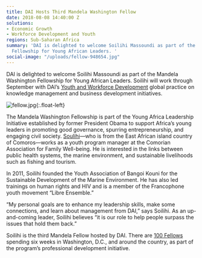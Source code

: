 ```yaml
---
title: DAI Hosts Third Mandela Washington Fellow
date: 2018-08-08 14:40:00 Z
solutions:
- Economic Growth
- Workforce Development and Youth
regions: Sub-Saharan Africa
summary: 'DAI is delighted to welcome Soilihi Massoundi as part of the Mandela Washington
  Fellowship for Young African Leaders. '
social-image: "/uploads/fellow-948654.jpg"
---
```


DAI is delighted to welcome Soilihi Massoundi as part of the Mandela Washington Fellowship for Young African Leaders. Soilihi will work through September with DAI’s [Youth and Workforce Development](https://www.dai.com/our-work/solutions/economic-growth-solutions/workforce-development-and-youth) global practice on knowledge management and business development initiatives.

![fellow.jpg](/uploads/fellow.jpg){:.float-left}
 
The Mandela Washington Fellowship is part of the Young Africa Leadership Initiative established by former President Obama to support Africa’s young leaders in promoting good governance, spurring entrepreneurship, and engaging civil society. [Soulihi](https://www.youtube.com/watch?v=4QJdpS8S6Rc&feature=youtu.be)—who is from the East African island country of Comoros—works as a youth program manager at the Comorian Association for Family Well-being. He is interested in the links between public health systems, the marine environment, and sustainable livelihoods such as fishing and tourism.
 
In 2011, Soilihi founded the Youth Association of Bangoi Kouni for the Sustainable Development of the Marine Environment. He has also led trainings on human rights and HIV and is a member of the Francophone youth movement “Libre Ensemble.”
 
“My personal goals are to enhance my leadership skills, make some connections, and learn about management from DAI,” says Soilihi. As an up-and-coming leader, Soilihi believes “it is our role to help people surpass the issues that hold them back.”
 
Soilihi is the third Mandela Fellow hosted by DAI. There are [100 Fellows](https://www.facebook.com/MandelaWashingtonFellowship/posts/852794611585785) spending six weeks in Washington, D.C., and around the country, as part of the program’s professional development initiative.